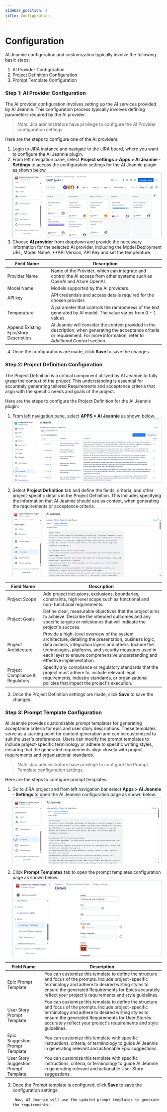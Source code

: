 ```yaml
---
sidebar_position: 3
title: Configuration
---
```


# Configuration

 AI Jeannie configuration and customization typically involve the following basic steps: 
1.	AI Provider Configuration
2.	Project Definition Configuration
3.	Prompt Template Configuration 


### Step 1: AI Provider Configuration

The AI provider configuration involves setting up the AI services provided by AI Jeannie. This configuration process typically involves defining parameters required by the AI provider.

>*Note:* Jira administrators have privilege to configure the AI Provider configuration settings. 

Here are the steps to configure one of the AI providers:

1. Login to JIRA instance and navigate to the JIRA board, where you want to configure the AI Jeannie plugin.
2. From left navigation pane, select **Project settings > Apps > AI Jeannie - Settings** to access the configuration settings for the AI Jeannie plugin as shown below.
    <img src="/screenshots/Configuration/AIprovider/ai-provider2.png" alt="Step 1" />
3. Choose **AI provider** from dropdown and provide the necessary information for the selected AI provider, including the Model Deployment URL, Model Name, **API Version, API Key and set the temperature.

| **Field Name** | **Description** |
| --- | --- | 
| Provider Name  | Name of the Provider, which can integrate and control the AI access from other systems such as OpenAI and Azure OpenAI. | 
| Model Name | Models supported by the AI providers. | 
| API key | API credentials and access details required for the chosen provider. |  
| Temperature  | A parameter that controls the randomness of the text generated by AI model. The value varies from 0 - 1 values.   |  
| Append Existing Epic/story Description | AI Jeannie will consider the context provided in the description, when generating the acceptance criteria or requirement.  For more information, refer to *Additional Context* section. |  
4. Once the configurations are made, click **Save** to save the changes. 

### Step 2: Project Definition Configuration

The Project Definition is a critical component utilized by AI Jeannie to fully grasp the context of the project. This understanding is essential for accurately generating tailored Requirements and acceptance criteria that align with the specific needs and goals of the project.

Here are the steps to configure the Project Definition for the AI Jeannie plugin:

1. From left navigation pane, select **APPS > AI Jeannie** as shown below.
        <img src="/screenshots/Configuration/Projectdefinition/project-def1.png" alt="Step 1" />

2. Select **Project Definition** tab and define the fields, criteria, and other project-specific details in the Project Definition. This includes specifying the information that AI Jeannie should use as context, when generating the requirements or acceptance criteria.
        <img src="/screenshots/Configuration/Projectdefinition/Project-def2.png" alt="Step 2" />

| **Field Name** | **Description** | 
| --- | --- | 
| Project Scope | Add project inclusions, exclusions, boundaries, constraints, high level scope such as functional and non-functional requirements. | 
| Project Goals | Define clear, measurable objectives that the project aims to achieve. Describe the intended outcomes and any specific targets or milestones that will indicate the project's success. | 
| Project Architecture | Provide a high-level overview of the system architecture, detailing the presentation, business logic, data access, integration layers and others. Include the technologies, platforms, and security measures used in each layer to ensure comprehensive understanding and effective implementation. | 
| Project Compliance & Regulatory | Specify any compliance or regulatory standards that the project must adhere to. include relevant legal requirements, industry standards, or organizational policies that impact the project's execution. | 

3. Once the Project Definition settings are made, click **Save** to save the changes.

### Step 3: Prompt Template Configuration

AI Jeannie provides customizable prompt templates for generating acceptance criteria for epic and user story descriptions. These templates serve as a starting point for content generation and can be customized to suit the user's preferences. Users can modify the prompt templates to include project-specific terminology or adhere to specific writing styles, ensuring that the generated requirements align closely with project requirements and organizational standards.  

>*Note:* Jira administrators have privilege to configure the Prompt Template configuration settings. 

Here are the steps to configure prompt templates:

1. Go to JIRA project and from left navigation bar select **Apps > AI Jeannie - Settings** to open the AI Jeannie configuration page as shown below.
        <img src="/screenshots/Configuration/Projecttemplate/prompt-temp1.png" alt="Step 1" />

2. Click **Prompt Templates** tab to open the prompt templates configuration page as shown below.
        <img src="/screenshots/Configuration/Projecttemplate/prompt-temp2.png" alt="Step 2" />

| **Field Name** | **Description** | 
| --- | --- |
| Epic Prompt Template | You can customize this template to define the structure and focus of the prompts. Include project-specific terminology and adhere to desired writing styles to ensure the generated Requirements for Epics accurately reflect your project's requirements and style guidelines. | 
| User Story Prompt Template |You can customize this template to define the structure and focus of the prompts. Include project-specific terminology and adhere to desired writing styles to ensure the generated Requirements for User Stories accurately reflect your project's requirements and style guidelines. | 
| Epic Suggestion Prompt Template | You can customize this template with specific instructions, criteria, or terminology to guide AI Jeannie in generating relevant and actionable Epic suggestions. | 
| User Story Suggestion Prompt Template| You can customize this template with specific instructions, criteria, or terminology to guide AI Jeannie in generating relevant and actionable User Story suggestions. | 

3. Once the Prompt template is configured, click **Save** to save the configuration settings.

        Now, AI Jeannie will use the updated prompt templates to generate the requirements. 








